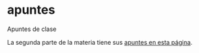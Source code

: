 # apuntes
Apuntes de clase

La segunda parte de la materia tiene sus [apuntes en esta página](pdi).
